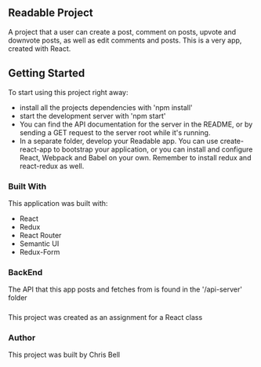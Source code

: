 ## Readable Project

A project that a user can create a post, comment on posts, upvote and downvote posts, as well as edit comments and posts. This is a very app, created with React.

## Getting Started

To start using this project right away: 

* install all the projects dependencies with 'npm install'
* start the development server with 'npm start'
* You can find the API documentation for the server in the README, or by sending a GET request to the server root while it's running.
* In a separate folder, develop your Readable app. You can use create-react-app to bootstrap your application, or you can install and configure React, Webpack and Babel on your own. Remember to install redux and react-redux as well.

### Built With

This application was built with:

* React
* Redux
* React Router
* Semantic UI
* Redux-Form

### BackEnd

The API that this app posts and fetches from is found in the '/api-server' folder

###

This project was created as an assignment for a React class

### Author

This project was built by Chris Bell
